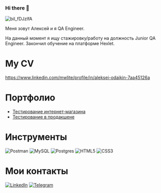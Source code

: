 ### Hi there 👋
![bil_fDJzlfA](https://user-images.githubusercontent.com/120249683/227710188-2ce798d5-640a-4c79-b42e-fbf378e8141f.jpg)

Меня зовут Алексей и я QA Engineer. 

 На данный момент я ищу стажировку/работу на должность Junior QA Engineer. Закончил обучение на платформе Hexlet.
 

# My CV
https://www.linkedin.com/mwlite/profile/in/aleksei-odaikin-7aa45126a

# Портфолио
- [Тестирование интернет-магазина](https://github.com/sonnungr/qa-engineer-project-84)
- [Тестирование в продакшене](https://github.com/sonnungr/qa-engineer-project-85)

# Инструменты
![Postman](https://img.shields.io/badge/Postman-FF6C37?style=for-the-badge&logo=postman&logoColor=white)
![MySQL](https://img.shields.io/badge/mysql-%2300f.svg?style=for-the-badge&logo=mysql&logoColor=white)
![Postgres](https://img.shields.io/badge/postgres-%23316192.svg?style=for-the-badge&logo=postgresql&logoColor=white)
![HTML5](https://img.shields.io/badge/html5-%23E34F26.svg?style=for-the-badge&logo=html5&logoColor=white)
![CSS3](https://img.shields.io/badge/css3-%231572B6.svg?style=for-the-badge&logo=css3&logoColor=white)

# Мои контакты
[![LinkedIn](https://img.shields.io/badge/linkedin-%230077B5.svg?style=for-the-badge&logo=linkedin&logoColor=white)](https://ru.linkedin.com/in/aleksei-odaikin)
[![Telegram](https://img.shields.io/badge/Telegram-2CA5E0?style=for-the-badge&logo=telegram&logoColor=white)]( t.me/AlekseiSonnungr)
